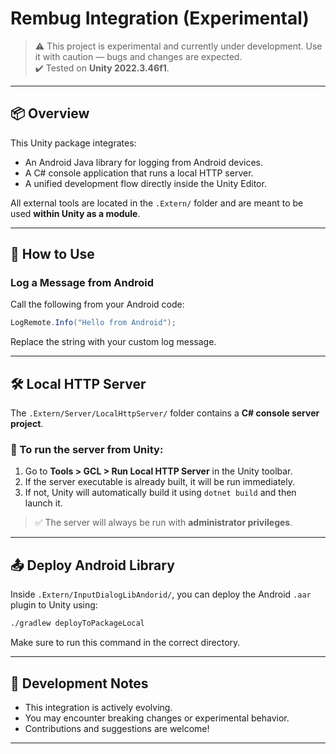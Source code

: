 # Rembug Integration (Experimental)

> ⚠️ This project is experimental and currently under development. Use it with caution — bugs and changes are expected.  
> ✔️ Tested on **Unity 2022.3.46f1**.

---

## 📦 Overview

This Unity package integrates:

- An Android Java library for logging from Android devices.
- A C# console application that runs a local HTTP server.
- A unified development flow directly inside the Unity Editor.

All external tools are located in the `.Extern/` folder and are meant to be used **within Unity as a module**.

---

## 🚀 How to Use

### Log a Message from Android

Call the following from your Android code:
```csharp
LogRemote.Info("Hello from Android");
```

Replace the string with your custom log message.

---

## 🛠 Local HTTP Server

The `.Extern/Server/LocalHttpServer/` folder contains a **C# console server project**.

### 🧪 To run the server from Unity:

1. Go to **Tools > GCL > Run Local HTTP Server** in the Unity toolbar.
2. If the server executable is already built, it will be run immediately.
3. If not, Unity will automatically build it using `dotnet build` and then launch it.

> ✅ The server will always be run with **administrator privileges**.

---

## 📤 Deploy Android Library

Inside `.Extern/InputDialogLibAndorid/`, you can deploy the Android `.aar` plugin to Unity using:

```bash
./gradlew deployToPackageLocal
```

Make sure to run this command in the correct directory.

---

## 🧪 Development Notes

- This integration is actively evolving.
- You may encounter breaking changes or experimental behavior.
- Contributions and suggestions are welcome!

---